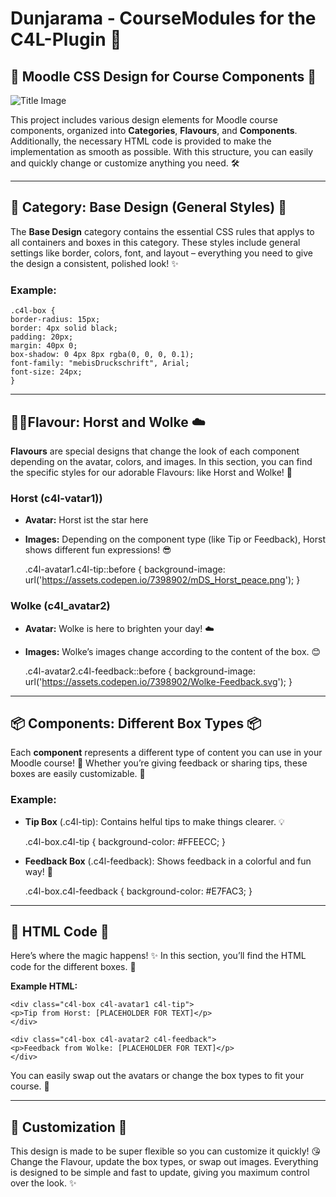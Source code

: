 # Dunjarama - CourseModules for the C4L-Plugin 🎉

## 🎨 Moodle CSS Design for Course Components 🎨

![Title Image](https://assets.codepen.io/7398902/readme.png)

This project includes various design elements for Moodle course components, organized into **Categories**, **Flavours**, and **Components**. Additionally, the necessary HTML code is provided to make the implementation as smooth as possible. With this structure, you can easily and quickly change or customize anything you need. 🛠️

---

## 🌟 **Category: Base Design (General Styles)** 🌟

The **Base Design** category contains the essential CSS rules that applys to all containers and boxes in this category. These styles include general settings like border, colors, font, and layout – everything you need to give the design a consistent, polished look! ✨

### Example:

    .c4l-box {
    border-radius: 15px;
    border: 4px solid black;
    padding: 20px;
    margin: 40px 0;
    box-shadow: 0 4px 8px rgba(0, 0, 0, 0.1);
    font-family: "mebisDruckschrift", Arial;
    font-size: 24px;
    } 


___

## 🐶🐱**Flavour: Horst and Wolke** ☁️

**Flavours** are special designs that change the look of each component depending on the avatar, colors, and images. In this section, you can find the specific styles for our adorable Flavours: like Horst and Wolke! 🌈

### **Horst** (c4l-vatar1)) 
- **Avatar:** Horst ist the star here 
- **Images:** Depending on the component type (like Tip or Feedback), Horst shows different fun expressions! 😎


    .c4l-avatar1.c4l-tip::before {
    background-image: url('https://assets.codepen.io/7398902/mDS_Horst_peace.png');
    }


### **Wolke** (c4l_avatar2)

- **Avatar:**  Wolke is here to brighten your day! ☁️
- **Images:** Wolke’s images change according to the content of the box. 😊


    .c4l-avatar2.c4l-feedback::before {
    background-image: url('https://assets.codepen.io/7398902/Wolke-Feedback.svg');
    }


___

## **📦 Components: Different Box Types 📦**

Each **component** represents a different type of content you can use in your Moodle course! 💬 Whether you’re giving feedback or sharing tips, these boxes are easily customizable. 🎉

### **Example:**

- **Tip Box** (.c4l-tip): Contains helful tips to make things clearer. 💡


    .c4l-box.c4l-tip {
    background-color: #FFEECC;
    }
  
- **Feedback Box** (.c4l-feedback): Shows feedback in a colorful and fun way! 🌟


    .c4l-box.c4l-feedback {
    background-color: #E7FAC3;
    }


___

## **📝 HTML Code 📝**

Here’s where the magic happens! ✨ In this section, you’ll find the HTML code for the different boxes. 🥳

**Example HTML:**

    
    <div class="c4l-box c4l-avatar1 c4l-tip">
    <p>Tip from Horst: [PLACEHOLDER FOR TEXT]</p>  
    </div>

    <div class="c4l-box c4l-avatar2 c4l-feedback">
    <p>Feedback from Wolke: [PLACEHOLDER FOR TEXT]</p>
    </div>


You can easily swap out the avatars or change the box types to fit your course.  🚀

____

## **🎨 Customization 🎨**

This design is made to be super flexible so you can customize it quickly! 😘 Change the Flavour, update the box types, or swap out images. Everything is designed to be simple and fast to update, giving you maximum control over the look. ✨
